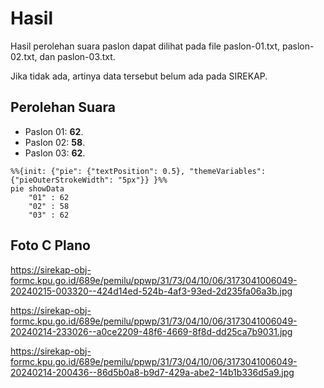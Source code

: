# Hasil

Hasil perolehan suara paslon dapat dilihat pada file paslon-01.txt, paslon-02.txt, dan paslon-03.txt.

Jika tidak ada, artinya data tersebut belum ada pada SIREKAP.

## Perolehan Suara

 * Paslon 01: **62**.
 * Paslon 02: **58**.
 * Paslon 03: **62**.

```mermaid
%%{init: {"pie": {"textPosition": 0.5}, "themeVariables": {"pieOuterStrokeWidth": "5px"}} }%%
pie showData
    "01" : 62
    "02" : 58
    "03" : 62
```
## Foto C Plano

https://sirekap-obj-formc.kpu.go.id/689e/pemilu/ppwp/31/73/04/10/06/3173041006049-20240215-003320--424d14ed-524b-4af3-93ed-2d235fa06a3b.jpg

https://sirekap-obj-formc.kpu.go.id/689e/pemilu/ppwp/31/73/04/10/06/3173041006049-20240214-233026--a0ce2209-48f6-4669-8f8d-dd25ca7b9031.jpg

https://sirekap-obj-formc.kpu.go.id/689e/pemilu/ppwp/31/73/04/10/06/3173041006049-20240214-200436--86d5b0a8-b9d7-429a-abe2-14b1b336d5a9.jpg
